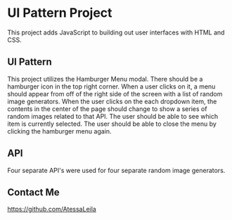 # UI Pattern Project

This project adds JavaScript to building out user interfaces with HTML and CSS.

## UI Pattern

This project utilizes the Hamburger Menu modal. There should be a hamburger icon in the top right corner. When a user clicks on it, a menu should appear from off of the right side of the screen with a list of random image generators. When the user clicks on the each dropdown item, the contents in the center of the page should change to show a series of random images related to that API. The user should be able to see which item is currently selected. The user should be able to close the menu by clicking the hamburger menu again.


## API

Four separate API's were used for four separate random image generators.


## Contact Me

https://github.com/AtessaLeila